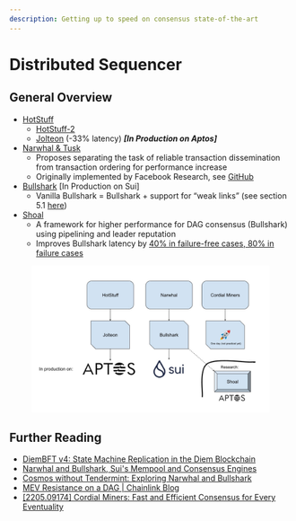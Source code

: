 ```yaml
---
description: Getting up to speed on consensus state-of-the-art
---
```


# Distributed Sequencer

## General Overview

* [HotStuff](https://pdos.csail.mit.edu/6.824/papers/hotstuff.pdf)&#x20;
  * [HotStuff-2](https://eprint.iacr.org/2023/397.pdf)
  * [Jolteon](https://arxiv.org/abs/2106.10362)  (-33% latency) _**\[In Production on Aptos]**_
* [Narwhal & Tusk](https://arxiv.org/abs/2105.11827)&#x20;
  * Proposes separating the task of reliable transaction dissemination from transaction ordering for performance increase
  * Originally implemented by Facebook Research, see [GitHub](https://github.com/facebookresearch/narwhal)
* [Bullshark](https://arxiv.org/abs/2201.05677) \[In Production on Sui]
  * Vanilla Bullshark = Bullshark + support for “weak links” (see section 5.1 [here](https://arxiv.org/abs/2306.03058))
* [Shoal](https://arxiv.org/abs/2306.03058)
  * A framework for higher performance for DAG consensus (Bullshark) using pipelining and leader reputation
  * Improves Bullshark latency by [40% in failure-free cases, 80% in failure cases](https://medium.com/aptoslabs/shoal-how-we-reduce-bullshark-latency-on-the-aptos-blockchain-44a600d977a1)

<figure><img src="../.gitbook/assets/etherlink_consensus.jpg" alt=""><figcaption></figcaption></figure>

## Further Reading

* [DiemBFT v4: State Machine Replication in the Diem Blockchain](https://developers.diem.com/papers/diem-consensus-state-machine-replication-in-the-diem-blockchain/2021-08-17.pdf)&#x20;
* [Narwhal and Bullshark, Sui's Mempool and Consensus Engines](https://docs.sui.io/learn/architecture/consensus)&#x20;
* [Cosmos without Tendermint: Exploring Narwhal and Bullshark](https://www.paradigm.xyz/2022/07/experiment-narwhal-bullshark-cosmos-stack)&#x20;
* [MEV Resistance on a DAG | Chainlink Blog](https://blog.chain.link/mev-resistance-on-a-dag/)&#x20;
* [\[2205.09174\] Cordial Miners: Fast and Efficient Consensus for Every Eventuality](https://arxiv.org/abs/2205.09174)&#x20;

